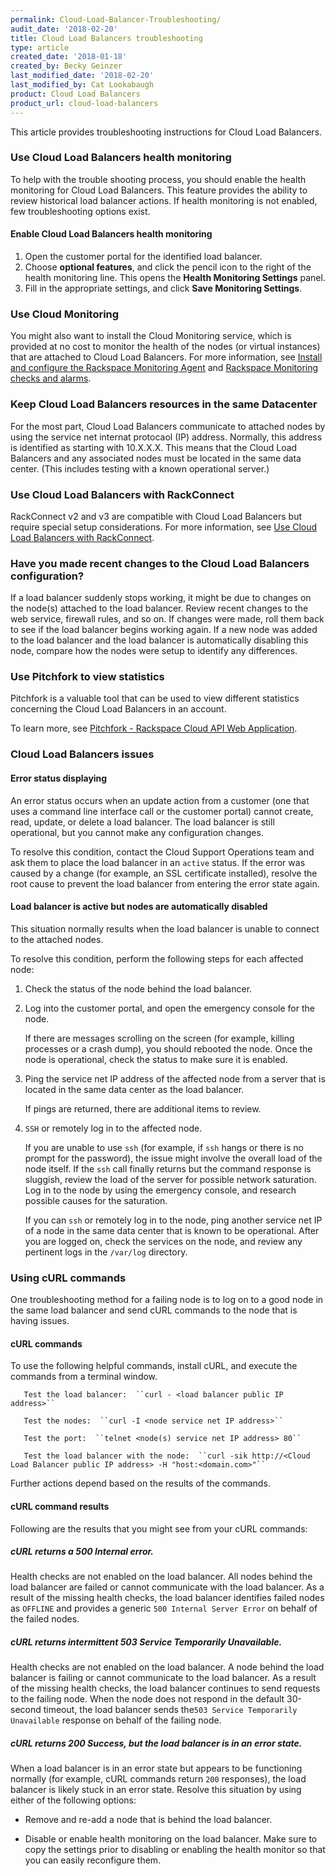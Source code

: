 ```yaml
---
permalink: Cloud-Load-Balancer-Troubleshooting/
audit_date: '2018-02-20'
title: Cloud Load Balancers troubleshooting
type: article
created_date: '2018-01-18'
created_by: Becky Geinzer
last_modified_date: '2018-02-20'
last_modified_by: Cat Lookabaugh
product: Cloud Load Balancers
product_url: cloud-load-balancers
---
```


This article provides troubleshooting instructions for Cloud Load Balancers.

### Use Cloud Load Balancers health monitoring

To help with the trouble shooting process,  you should enable the health monitoring for Cloud Load Balancers. 
This feature provides the ability to review historical load balancer actions.  If health monitoring is not enabled, few troubleshooting options exist.

#### Enable Cloud Load Balancers health monitoring

1. Open the customer portal for the identified load balancer.
2. Choose **optional features**, and click the pencil icon to the right of the health monitoring line.  This opens the **Health Monitoring Settings** panel.
3. Fill in the appropriate settings, and click **Save Monitoring Settings**.

### Use Cloud Monitoring

You might also want to install the Cloud Monitoring service, which is provided at no cost to monitor the health of the nodes (or virtual instances) that are attached to Cloud Load Balancers. For more information, see [Install and configure the Rackspace Monitoring Agent](https://support.rackspace.com/how-to/install-and-configure-the-rackspace-monitoring-agent/) and [Rackspace Monitoring checks and alarms](https://support.rackspace.com/how-to/rackspace-monitoring-checks-and-alarms/).

### Keep Cloud Load Balancers resources in the same Datacenter

For the most part, Cloud Load Balancers communicate to attached nodes by using the service net internat protocaol (IP) address.  Normally, this address is identified as starting with 10.X.X.X.  This means that the Cloud Load Balancers and any associated nodes must be located in the same data center. (This includes testing with a known operational server.)

### Use Cloud Load Balancers with RackConnect

RackConnect v2 and v3 are compatible with Cloud Load Balancers but require special setup considerations. For more information, see [Use Cloud Load Balancers with RackConnect](https://support.rackspace.com/how-to/using-cloud-load-balancers-with-rackconnect).


### Have you made recent changes to the Cloud Load Balancers configuration?

If a load balancer suddenly stops working, it might be due to changes on the node(s) attached to the load balancer.  Review recent changes to the web service, firewall rules, and so on.  If changes were made, roll them back to see if the load balancer begins working again.  If a new node was added to the load balancer and the load balancer is automatically disabling this node, compare how the nodes were setup to identify any differences.
     
     
### Use Pitchfork to view statistics
 
 Pitchfork is a valuable tool that can be used to view different statistics concerning the Cloud Load Balancers in an account.
 
 To learn more, see [Pitchfork - Rackspace Cloud API Web Application](https://community.rackspace.com/products/f/public-cloud-forum/6432/pitchfork---rackspace-cloud-api-web-application).
 
### Cloud Load Balancers issues
 
#### Error status displaying

An error status occurs when an update action from a customer (one that uses a command line interface call or the customer portal) cannot create, read, update, or delete a load balancer.  The load balancer is still operational, but you cannot make any configuration changes.
     
To resolve this condition, contact the Cloud Support Operations team and ask them to place the load balancer in an ``active`` status.  If the error was caused by a change (for example, an SSL certificate installed), resolve the root cause to prevent the load balancer from entering the error state again.

#### Load balancer is active but nodes are automatically disabled

This situation normally results when the load balancer is unable to connect to the attached nodes.

To resolve this condition, perform the following steps for each affected node:

1. Check the status of the node behind the load balancer.

2. Log into the customer portal, and open the emergency console for the node.
     
   If there are messages scrolling on the screen (for example, killing processes or a crash dump), you should rebooted the node.  Once the node is operational, check the status to make sure it is enabled.
  
3. Ping the service net IP address of the affected node from a server that is located in the same data center as the load balancer.
  
   If pings are returned, there are additional items to review.
  
4. ``SSH`` or remotely log in to the affected node.  
  
   If you are unable to use ``ssh`` (for example, if ``ssh`` hangs or there is no prompt for the password), the issue might involve the overall load of the node itself.  If the ``ssh`` call finally returns but the command response is sluggish, review the load of the server for possible network saturation.  Log in to the node by using the emergency console, and research possible causes for the saturation.
    
   If you can ``ssh`` or remotely log in to the node, ping another service net IP of a node in the same data center that is known to be operational.  After you are logged on, check the services on the node, and review any pertinent logs in the ``/var/log`` directory.
  
### Using cURL commands

One troubleshooting method for a failing node is to log on to a good node in the same load balancer and send cURL commands to the node that is having issues.

#### cURL commands
  
To use the following helpful commands, install cURL, and execute the commands from a terminal window.
  
       Test the load balancer:  ``curl - <load balancer public IP address>``
       
       Test the nodes:  ``curl -I <node service net IP address>``
       
       Test the port:  ``telnet <node(s) service net IP address> 80``
       
       Test the load balancer with the node:  ``curl -sik http://<Cloud Load Balancer public IP address> -H "host:<domain.com>"``
  
Further actions depend based on the results of the commands.
  
#### cURL command results

Following are the results that you might see from your cURL commands:
  
#####  cURL returns a 500 Internal error.
  
Health checks are not enabled on the load balancer.  All nodes behind the load balancer are failed or cannot communicate with the load balancer.  As a result of the missing health checks, the load balancer identifies failed nodes as ``OFFLINE`` and provides a generic ``500 Internal Server Error`` on behalf of the failed nodes.
    
##### cURL returns intermittent 503 Service Temporarily Unavailable.
  
Health checks are not enabled on the load balancer.  A node behind the load balancer is failing or cannot communicate to the load balancer.  As a result of the missing health checks, the load balancer continues to send requests to the failing node.  When the node does not respond in the default 30-second timeout, the load balancer sends the``503 Service Temporarily Unavailable`` response on behalf of the failing node.
  
##### cURL returns 200 Success, but the load balancer is in an error state.
 
When a load balancer is in an error state but appears to be functioning normally (for example, cURL commands return ``200`` responses), the load balancer is likely stuck in an error state.  Resolve this situation by using either of the following options:
 
- Remove and re-add a node that is behind the load balancer.
  
- Disable or enable health monitoring on the load balancer. Make sure to copy the settings prior to disabling or enabling the health monitor so that you can easily reconfigure them.
  
